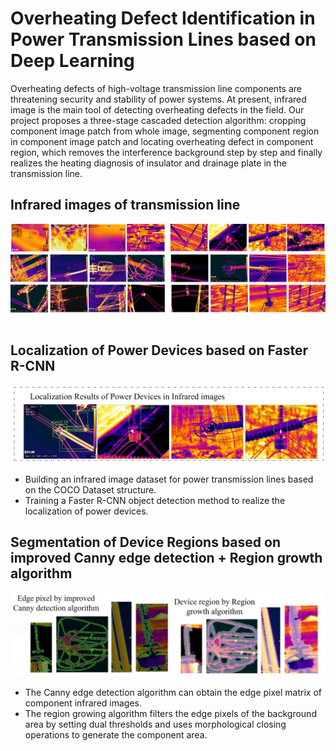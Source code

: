 # Overheating Defect Identification in Power Transmission Lines based on Deep Learning
Overheating defects of high-voltage transmission line components are threatening security and stability of power systems. At present, infrared image is the main tool of detecting overheating defects in the field. Our project proposes a three-stage cascaded detection algorithm: cropping component image patch from whole image, segmenting component region in component image patch and locating overheating defect in component region, which removes the interference background step by step and finally realizes the heating diagnosis of insulator and drainage plate in the transmission line.

## Infrared images of transmission line
![](assets/set.png)


## Localization of Power Devices based on Faster R-CNN
![](assets/locate.png)
- Building an infrared image dataset for power transmission lines based on the COCO Dataset structure.
- Training a Faster R-CNN object detection method to realize the localization of power devices.

  
## Segmentation of Device Regions based on improved Canny edge detection + Region growth algorithm
![](assets/region.png)
- The Canny edge detection algorithm can obtain the edge pixel matrix of component infrared images.
- The region growing algorithm filters the edge pixels of the background area by setting dual thresholds and uses morphological closing operations to generate the component area.

